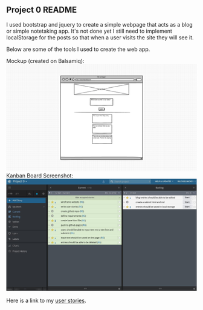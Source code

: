 ## Project 0 README
I used bootstrap and jquery to create a simple webpage that acts as a blog or simple notetaking app. It's not done yet I still need to implement localStorage for the posts so that when a user visits the site they will see it. 


Below are some of the tools I used to create the web app.


Mockup (created on Balsamiq):![Mockup](https://raw.githubusercontent.com/krustacean/project-0/master/first%20mockup.png)
Kanban Board Screenshot:![Kanban](https://raw.githubusercontent.com/krustacean/project-0/master/kanban.jpg)

Here is a link to my [user stories](https://github.com/krustacean/project-0/blob/master/user_stories.md).
